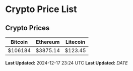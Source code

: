 # Crypto Price List

## Crypto Prices
| Bitcoin | Ethereum | Litecoin |
| ------- | -------- | -------- |
| $106184 | $3875.14 | $123.45 |
**Last Updated:** 2024-12-17 23:24 UTC
**Last Updated:** $DATE$
